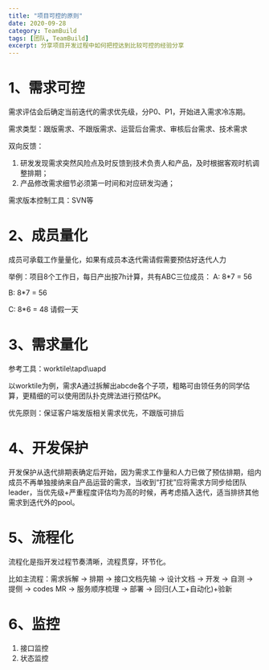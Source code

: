 ```yaml
---
title: "项目可控的原则"
date: 2020-09-28
category: TeamBuild
tags: [团队, TeamBuild]
excerpt: 分享项目开发过程中如何把控达到比较可控的经验分享
---
```


# 1、需求可控

需求评估会后确定当前迭代的需求优先级，分P0、P1，开始进入需求冷冻期。

需求类型：跟版需求、不跟版需求、运营后台需求、审核后台需求、技术需求

双向反馈：

1. 研发发现需求突然风险点及时反馈到技术负责人和产品，及时根据客观时机调整排期；
2. 产品修改需求细节必须第一时间和对应研发沟通；

需求版本控制工具：SVN等

# 2、成员量化

成员可承载工作量量化，如果有成员本迭代需请假需要预估好迭代人力

举例：项目8个工作日，每日产出按7h计算，共有ABC三位成员：
A: 8*7 = 56 

B: 8*7 = 56 

C: 8*6 = 48 请假一天 

# 3、需求量化
参考工具：worktile\tapd\uapd

以worktile为例，需求A通过拆解出abcde各个子项，粗略可由领任务的同学估算，更精细的可以使用团队扑克牌法进行预估PK。

优先原则：保证客户端发版相关需求优先，不跟版可排后

# 4、开发保护

开发保护从迭代排期表确定后开始，因为需求工作量和人力已做了预估排期，组内成员不再单独接纳来自产品运营的需求，当收到“打扰”应将需求方同步给团队leader，当优先级+严重程度评估均为高的时候，再考虑插入迭代，适当排挤其他需求到迭代外的pool。

# 5、流程化

流程化是指开发过程节奏清晰，流程贯穿，环节化。

比如主流程：需求拆解 -> 排期 -> 接口文档先输 -> 设计文档 -> 开发 -> 自测 -> 提侧 -> codes MR -> 服务顺序梳理 -> 部署 -> 回归(人工+自动化)+验新

# 6、监控
1. 接口监控
2. 状态监控




